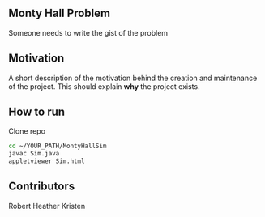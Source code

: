 ## Monty Hall Problem

Someone needs to write the gist of the problem

## Motivation

A short description of the motivation behind the creation and maintenance of the project. This should explain **why** the project exists.

## How to run

Clone repo
```bash
cd ~/YOUR_PATH/MontyHallSim
javac Sim.java
appletviewer Sim.html
```

## Contributors

Robert
Heather
Kristen


